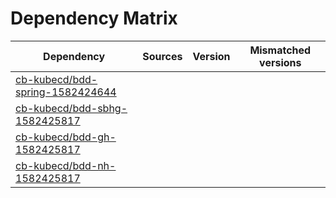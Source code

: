 # Dependency Matrix

Dependency | Sources | Version | Mismatched versions
---------- | ------- | ------- | -------------------
[cb-kubecd/bdd-spring-1582424644](https://github.com/cb-kubecd/bdd-spring-1582424644.git) |  | []() | 
[cb-kubecd/bdd-sbhg-1582425817](https://github.com/cb-kubecd/bdd-sbhg-1582425817.git) |  | []() | 
[cb-kubecd/bdd-gh-1582425817](https://github.com/cb-kubecd/bdd-gh-1582425817.git) |  | []() | 
[cb-kubecd/bdd-nh-1582425817](https://github.com/cb-kubecd/bdd-nh-1582425817.git) |  | []() | 
